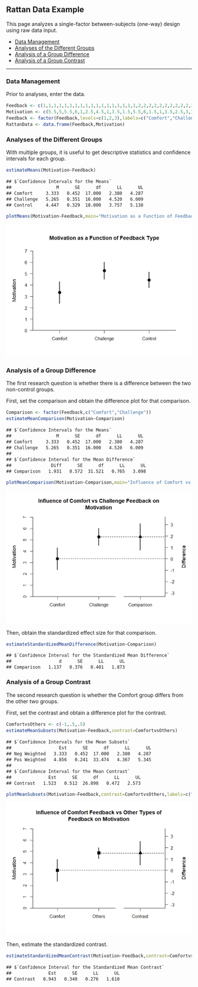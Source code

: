 
## Rattan Data Example

This page analyzes a single-factor between-subjects (one-way) design
using raw data input.

- [Data Management](#data-management)
- [Analyses of the Different Groups](#analyses-of-the-different-groups)
- [Analysis of a Group Difference](#analysis-of-a-group-difference)
- [Analysis of a Group Contrast](#analysis-of-a-group-contrast)

------------------------------------------------------------------------

### Data Management

Prior to analyses, enter the data.

``` r
Feedback <- c(1,1,1,1,1,1,1,1,1,1,1,1,1,1,1,1,1,1,2,2,2,2,2,2,2,2,2,2,2,2,2,2,2,2,2,3,3,3,3,3,3,3,3,3,3,3,3,3,3,3,3,3,3,3)
Motivation <- c(5.5,5,5.5,6,1,2.5,4.5,1,3.5,1.5,5.5,6,1.5,1,3.5,2.5,3,1,2,6,4.5,4.5,6,7,3,7,3.5,5,4.5,5.5,6.5,6,6,7,5.5,6,2.5,4.5,3.5,6,5,6,3.5,4,3,5.5,3,6,3,5,6,6.5,3.5,2)
Feedback <- factor(Feedback,levels=c(1,2,3),labels=c("Comfort","Challenge","Control"))
RattanData <- data.frame(Feedback,Motivation)
```

### Analyses of the Different Groups

With multiple groups, it is useful to get descriptive statistics and
confidence intervals for each group.

``` r
estimateMeans(Motivation~Feedback)
```

    ## $`Confidence Intervals for the Means`
    ##                 M      SE      df      LL      UL
    ## Comfort     3.333   0.452  17.000   2.380   4.287
    ## Challenge   5.265   0.351  16.000   4.520   6.009
    ## Control     4.447   0.329  18.000   3.757   5.138

``` r
plotMeans(Motivation~Feedback,main="Motivation as a Function of Feedback Type",ylab="Motivation",ylim=c(0,7),values=FALSE)
```

![](figures/Rattan-Data-Means-1.png)<!-- -->

### Analysis of a Group Difference

The first research question is whether there is a difference between the
two non-control groups.

First, set the comparison and obtain the difference plot for that
comparison.

``` r
Comparison <- factor(Feedback,c("Comfort","Challenge"))
estimateMeanComparison(Motivation~Comparison)
```

    ## $`Confidence Intervals for the Means`
    ##                 M      SE      df      LL      UL
    ## Comfort     3.333   0.452  17.000   2.380   4.287
    ## Challenge   5.265   0.351  16.000   4.520   6.009
    ## 
    ## $`Confidence Interval for the Mean Difference`
    ##               Diff      SE      df      LL      UL
    ## Comparison   1.931   0.572  31.521   0.765   3.098

``` r
plotMeanComparison(Motivation~Comparison,main="Influence of Comfort vs Challenge Feedback on Motivation",ylab="Motivation",ylim=c(0,7),values=FALSE)
```

![](figures/Rattan-Data-Comparison-1.png)<!-- -->

Then, obtain the standardized effect size for that comparison.

``` r
estimateStandardizedMeanDifference(Motivation~Comparison)
```

    ## $`Confidence Interval for the Standardized Mean Difference`
    ##                  d      SE      LL      UL
    ## Comparison   1.137   0.376   0.401   1.873

### Analysis of a Group Contrast

The second research question is whether the Comfort group differs from
the other two groups.

First, set the contrast and obtain a difference plot for the contrast.

``` r
ComfortvsOthers <- c(-1,.5,.5)
estimateMeanSubsets(Motivation~Feedback,contrast=ComfortvsOthers)
```

    ## $`Confidence Intervals for the Mean Subsets`
    ##                  Est      SE      df      LL      UL
    ## Neg Weighted   3.333   0.452  17.000   2.380   4.287
    ## Pos Weighted   4.856   0.241  33.474   4.367   5.345
    ## 
    ## $`Confidence Interval for the Mean Contrast`
    ##              Est      SE      df      LL      UL
    ## Contrast   1.523   0.512  26.898   0.472   2.573

``` r
plotMeanSubsets(Motivation~Feedback,contrast=ComfortvsOthers,labels=c("Comfort","Others"),main="Influence of Comfort Feedback vs \n Other Types of Feedback on Motivation",ylab="Motivation",ylim=c(0,7),values=FALSE)
```

![](figures/Rattan-Data-Contrast-1.png)<!-- -->

Then, estimate the standardized contrast.

``` r
estimateStandardizedMeanContrast(Motivation~Feedback,contrast=ComfortvsOthers)
```

    ## $`Confidence Interval for the Standardized Mean Contrast`
    ##              Est      SE      LL      UL
    ## Contrast   0.943   0.340   0.276   1.610

